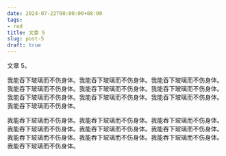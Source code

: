 ```yaml
---
date: 2024-07-22T00:00:00+08:00
tags:
- red
title: 文章 5
slug: post-5
draft: true
---
```


文章 5。

我能吞下玻璃而不伤身体。我能吞下玻璃而不伤身体。我能吞下玻璃而不伤身体。我能吞下玻璃而不伤身体。我能吞下玻璃而不伤身体。我能吞下玻璃而不伤身体。我能吞下玻璃而不伤身体。我能吞下玻璃而不伤身体。我能吞下玻璃而不伤身体。我能吞下玻璃而不伤身体。

我能吞下玻璃而不伤身体。我能吞下玻璃而不伤身体。我能吞下玻璃而不伤身体。我能吞下玻璃而不伤身体。我能吞下玻璃而不伤身体。我能吞下玻璃而不伤身体。我能吞下玻璃而不伤身体。我能吞下玻璃而不伤身体。我能吞下玻璃而不伤身体。我能吞下玻璃而不伤身体。